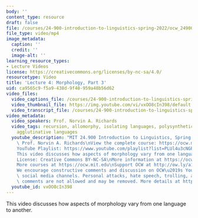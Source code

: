 ```yaml
---
body: ''
content_type: resource
draft: false
file: /courses/24-900-introduction-to-linguistics-spring-2022/ocw_24900_lecture04_2022feb10_360p_16_9.mp4
file_type: video/mp4
image_metadata:
  caption: ''
  credit: ''
  image-alt: ''
learning_resource_types:
- Lecture Videos
license: https://creativecommons.org/licenses/by-nc-sa/4.0/
resourcetype: Video
title: 'Lecture 4: Morphology, Part 3'
uid: ca9565c9-f5a9-438d-9f40-959a48b56d62
video_files:
  video_captions_file: /courses/24-900-introduction-to-linguistics-spring-2022/13G-QTpFrZvH88mUgPCG15natCJkXXxn6_transcript.webvtt
  video_thumbnail_file: https://img.youtube.com/vi/vxOO8cIn398/default.jpg
  video_transcript_file: /courses/24-900-introduction-to-linguistics-spring-2022/13G-QTpFrZvH88mUgPCG15natCJkXXxn6_transcript.pdf
video_metadata:
  video_speakers: Prof. Norvin A. Richards
  video_tags: recursion, allomorphy, isolating languages, polysynthetic languages,
    agglutinative languages
  youtube_description: "MIT 24.900 Introduction to Linguistics, Spring 2022\nInstructor:\
    \ Prof. Norvin A. Richards\nView the complete course: https://ocw.mit.edu/courses/24-900-introduction-to-linguistics-spring-2022/\n\
    YouTube Playlist: https://www.youtube.com/playlist?list=PLUl4u3cNGP63BZGNOqrF2qf_yxOjuG35j\n\
    This video discusses how aspects of morphology vary from one language to another.\n\
    License: Creative Commons BY-NC-SA\nMore information at https://ocw.mit.edu/terms\n\
    More courses at https://ocw.mit.edu\nSupport OCW at http://ow.ly/a1If50zVRlQ\n\
    We encourage constructive comments and discussion on OCW\u2019s YouTube and other\
    \ social media channels. Personal attacks, hate speech, trolling, and inappropriate\
    \ comments are not allowed and may be removed. More details at https://ocw.mit.edu/comments.\n"
  youtube_id: vxOO8cIn398
---
```

This video discusses how aspects of morphology vary from one language to another.